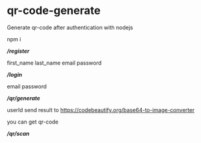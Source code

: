 # qr-code-generate
Generate qr-code after authentication with nodejs

npm i

<b><i>/register</i></b>

  first_name
  last_name
  email
  password

<b><i>/login</i></b>

  email
  password

<b><i>/qr/generate</i></b>

  userId 
send result to https://codebeautify.org/base64-to-image-converter

you can get qr-code

<b><i>/qr/scan</i></b>

